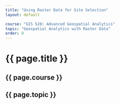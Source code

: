 ```yaml
---
title: "Using Raster Data for Site Selection"
layout: default

course: "GIS 520: Advanced Geospatial Analytics"
topic: "Geospatial Analytics with Raster Data"
order: 9
---
```


{{ page.title }}
====================

{{ page.course }}
---------------------

{{ page.topic }}
---------------------